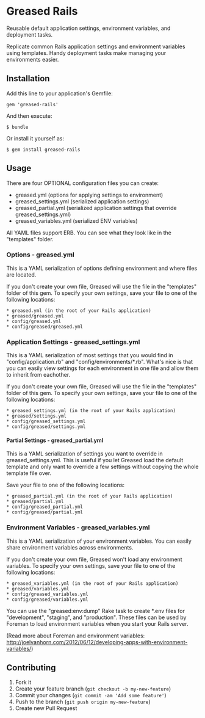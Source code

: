 # Greased Rails

Reusable default application settings, environment variables, and deployment tasks.

Replicate common Rails application settings and environment variables using templates. Handy deployment tasks make managing your environments easier.

## Installation

Add this line to your application's Gemfile:

    gem 'greased-rails'

And then execute:

    $ bundle

Or install it yourself as:

    $ gem install greased-rails

## Usage

There are four OPTIONAL configuration files you can create:

 * greased.yml (options for applying settings to environment)
 * greased_settings.yml (serialized application settings)
 * greased_partial.yml (serialized application settings that override greased_settings.yml)
 * greased_variables.yml (serialized ENV variables)

All YAML files support ERB. You can see what they look like in the "templates" folder.

### Options - greased.yml

This is a YAML serialization of options defining environment and where files are located.

If you don't create your own file, Greased will use the file in the "templates" folder of this gem. To specify your own settings, save your file to one of the following locations:

    * greased.yml (in the root of your Rails application)
    * greased/greased.yml
    * config/greased.yml
    * config/greased/greased.yml

### Application Settings - greased_settings.yml

This is a YAML serialization of most settings that you would find in "config/application.rb" and "config/environments/*.rb". What's nice is that you can easily view settings for each environment in one file and allow them to inherit from eachother.

If you don't create your own file, Greased will use the file in the "templates" folder of this gem. To specify your own settings, save your file to one of the following locations:

    * greased_settings.yml (in the root of your Rails application)
    * greased/settings.yml
    * config/greased_settings.yml
    * config/greased/settings.yml

#### Partial Settings - greased_partial.yml

This is a YAML serialization of settings you want to override in greased_settings.yml. This is useful if you let Greased load the default template and only want to override a few settings without copying the whole template file over.

Save your file to one of the following locations:

    * greased_partial.yml (in the root of your Rails application)
    * greased/partial.yml
    * config/greased_partial.yml
    * config/greased/partial.yml

### Environment Variables - greased_variables.yml

This is a YAML serialization of your environment variables. You can easily share environment variables across environments.

If you don't create your own file, Greased won't load any environment variables. To specify your own settings, save your file to one of the following locations:

    * greased_variables.yml (in the root of your Rails application)
    * greased/variables.yml
    * config/greased_variables.yml
    * config/greased/variables.yml

You can use the "greased:env:dump" Rake task to create *.env files for "development", "staging", and "production". These files can be used by Foreman to load environment variables when you start your Rails server.

(Read more about Foreman and environment variables: http://joelvanhorn.com/2012/06/12/developing-apps-with-environment-variables/)

## Contributing

1. Fork it
2. Create your feature branch (`git checkout -b my-new-feature`)
3. Commit your changes (`git commit -am 'Add some feature'`)
4. Push to the branch (`git push origin my-new-feature`)
5. Create new Pull Request
